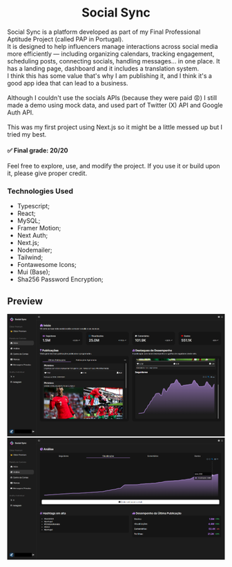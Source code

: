 <h1 align="center">Social Sync</h1>

<div>
  Social Sync is a platform developed as part of my Final Professional Aptitude Project (called PAP in Portugal).
</div>
<div>
  It is designed to help influencers manage interactions across social media more efficiently — including organizing calendars, tracking engagement, scheduling posts, connecting socials, handling messages... in one place. It has a landing page, dashboard and it includes a translation system.
  <br>
  I think this has some value that's why I am publishing it, and I think it's a good app idea that can lead to a business.
  <br>
  <br>
  Although I couldn't use the socials APIs (because they were paid 😡) I still made a demo using mock data, and used part of Twitter (X) API and Google Auth API.
  <br>
  <br>
  This was my first project using Next.js so it might be a little messed up but I tried my best.
</div>
<h4>
  ✅ Final grade: 20/20
</h4>
Feel free to explore, use, and modify the project.
If you use it or build upon it, please give proper credit.


### Technologies Used
* Typescript;
* React;
* MySQL;
* Framer Motion;
* Next Auth;
* Next.js;
* Nodemailer;
* Tailwind;
* Fontawesome Icons;
* Mui (Base);
* Sha256 Password Encryption;

## Preview
![Preview 1](images/9Haq3Mt.png)
![Preview 2](images/swR5toQ.png)
